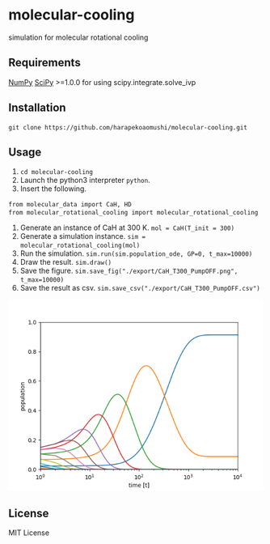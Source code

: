 # molecular-cooling
simulation for molecular rotational cooling

## Requirements
[NumPy](https://numpy.org/)
[SciPy](https://www.scipy.org/) >=1.0.0 for using scipy.integrate.solve_ivp

## Installation
```
git clone https://github.com/harapekoaomushi/molecular-cooling.git
```

## Usage
1. `cd molecular-cooling`
1. Launch the python3 interpreter `python`.
1. Insert the following.
```
from molecular_data import CaH, HD
from molecular_rotational_cooling import molecular_rotational_cooling
```
1. Generate an instance of CaH at 300 K. `mol = CaH(T_init = 300)`
1. Generate a simulation instance. `sim = molecular_rotational_cooling(mol)`
1. Run the simulation. `sim.run(sim.population_ode, GP=0, t_max=10000)`
1. Draw the result. `sim.draw()`
1. Save the figure. `sim.save_fig("./export/CaH_T300_PumpOFF.png", t_max=10000)`
1. Save the result as csv. `sim.save_csv("./export/CaH_T300_PumpOFF.csv")`

![Result](https://github.com/harapekoaomushi/molecular-cooling/raw/master/export/CaH_T300_PumpOFF.png)

## License
MIT License
